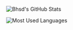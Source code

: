 ![Bhsd's GitHub Stats](https://github-readme-stats.vercel.app/api?username=bhsd-harry&show_icons=true&count_private=true&theme=transparent)

![Most Used Languages](https://github-readme-stats.vercel.app/api/top-langs/?username=bhsd-harry&theme=transparent&layout=compact)

